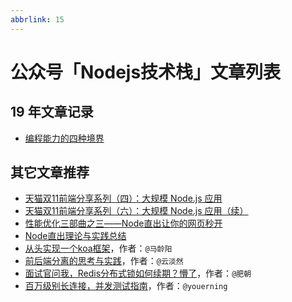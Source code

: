 ```yaml
---
abbrlink: 15
---
```

# 公众号「Nodejs技术栈」文章列表

## 19 年文章记录

* [编程能力的四种境界](https://mp.weixin.qq.com/s?__biz=MzIyNDU2NTc5Mw==&mid=2247483741&idx=1&sn=79870410f12db9255ae0cf109636e95f&chksm=e80c4e13df7bc705961f4c4e2ad13d4715abbf5a84d11509b20065c93ad0a5b110e170a05427&token=1600964791&lang=zh_CN#rd)


## 其它文章推荐

* [天猫双11前端分享系列（四）：大规模 Node.js 应用](https://github.com/tmallfe/tmallfe.github.io/issues/28)
* [天猫双11前端分享系列（六）：大规模 Node.js 应用（续）](https://github.com/tmallfe/tmallfe.github.io/issues/30)
* [性能优化三部曲之三——Node直出让你的网页秒开](https://github.com/lcxfs1991/blog/issues/6)
* [Node直出理论与实践总结](https://github.com/joeyguo/blog/issues/8)
* [从头实现一个koa框架](https://zhuanlan.zhihu.com/p/35040744)，作者：```@马龄阳```
* [前后端分离的思考与实践](https://frontenddev.org/link/full-stack-development-with-nodejs-1.html)，作者：```@云淡然```
* [面试官问我，Redis分布式锁如何续期？懵了](https://mp.weixin.qq.com/s/y-8W6H9JriUv557Nhudpow)，作者：```@肥朝```
* [百万级别长连接，并发测试指南](https://blog.51cto.com/youerning/2089930?lb)，作者：```@youerning```



